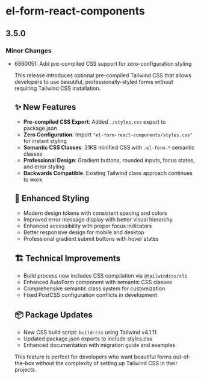 # el-form-react-components

## 3.5.0

### Minor Changes

- 6860051: Add pre-compiled CSS support for zero-configuration styling

  This release introduces optional pre-compiled Tailwind CSS that allows developers to use beautiful, professionally-styled forms without requiring Tailwind CSS installation.

  ## ✨ New Features

  - **Pre-compiled CSS Export**: Added `./styles.css` export to package.json
  - **Zero Configuration**: Import `"el-form-react-components/styles.css"` for instant styling
  - **Semantic CSS Classes**: 31KB minified CSS with `.el-form-*` semantic classes
  - **Professional Design**: Gradient buttons, rounded inputs, focus states, and error styling
  - **Backwards Compatible**: Existing Tailwind class approach continues to work

  ## 🎨 Enhanced Styling

  - Modern design tokens with consistent spacing and colors
  - Improved error message display with better visual hierarchy
  - Enhanced accessibility with proper focus indicators
  - Better responsive design for mobile and desktop
  - Professional gradient submit buttons with hover states

  ## 🏗️ Technical Improvements

  - Build process now includes CSS compilation via `@tailwindcss/cli`
  - Enhanced AutoForm component with semantic CSS classes
  - Comprehensive semantic class system for customization
  - Fixed PostCSS configuration conflicts in development

  ## 📦 Package Updates

  - New CSS build script: `build:css` using Tailwind v4.1.11
  - Updated package.json exports to include styles.css
  - Enhanced documentation with migration guide and examples

  This feature is perfect for developers who want beautiful forms out-of-the-box without the complexity of setting up Tailwind CSS in their projects.
